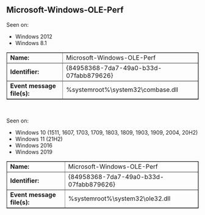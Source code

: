 ## Microsoft-Windows-OLE-Perf

Seen on:
* Windows 2012
* Windows 8.1

<table border="1" class="docutils">
  <tbody>
    <tr>
      <td><b>Name:</b></td>
      <td>Microsoft-Windows-OLE-Perf</td>
    </tr>
    <tr>
      <td><b>Identifier:</b></td>
      <td>{84958368-7da7-49a0-b33d-07fabb879626}</td>
    </tr>
    <tr>
      <td><b>Event message file(s):</b></td>
      <td>%systemroot%\system32\combase.dll</td>
    </tr>
  </tbody>
</table>

&nbsp;

Seen on:
* Windows 10 (1511, 1607, 1703, 1709, 1803, 1809, 1903, 1909, 2004, 20H2)
* Windows 11 (21H2)
* Windows 2016
* Windows 2019

<table border="1" class="docutils">
  <tbody>
    <tr>
      <td><b>Name:</b></td>
      <td>Microsoft-Windows-OLE-Perf</td>
    </tr>
    <tr>
      <td><b>Identifier:</b></td>
      <td>{84958368-7da7-49a0-b33d-07fabb879626}</td>
    </tr>
    <tr>
      <td><b>Event message file(s):</b></td>
      <td>%systemroot%\system32\ole32.dll</td>
    </tr>
  </tbody>
</table>

&nbsp;

